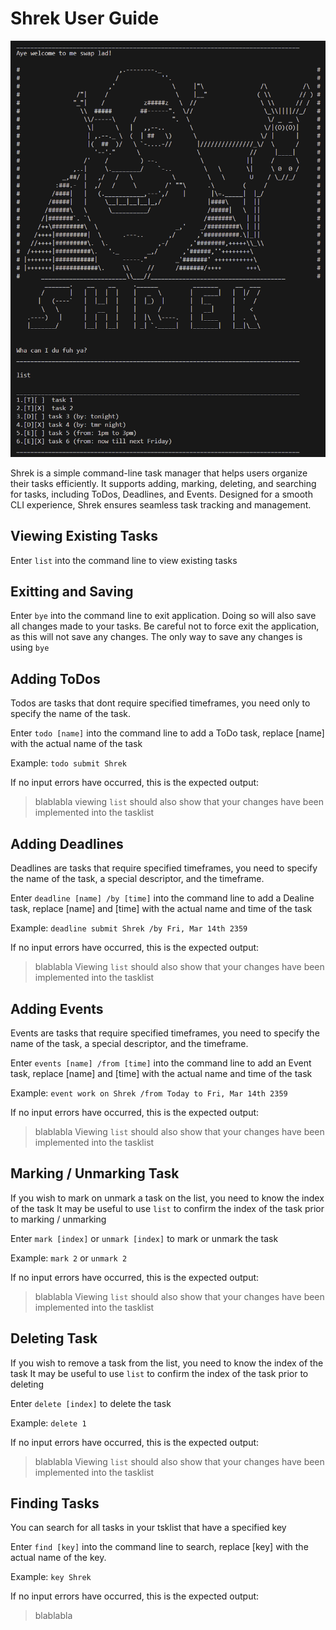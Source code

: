 # Shrek User Guide

![Shrek product image](./ShrekSS.png) 


Shrek is a simple command-line task manager that helps users organize their tasks efficiently. It supports adding, marking, deleting, and searching for tasks, including ToDos, Deadlines, and Events. Designed for a smooth CLI experience, Shrek ensures seamless task tracking and management.

## Viewing Existing Tasks
Enter `list` into the command line to view existing tasks

## Exitting and Saving
Enter `bye` into the command line to exit application. 
Doing so will also save all changes made to your tasks.
Be careful not to force exit the application, as this will not save any changes.
The only way to save any changes is using `bye`


## Adding ToDos
Todos are tasks that dont require specified timeframes,
you need only to specify the name of the task.

Enter `todo [name]` into the command line to add a ToDo task,
replace [name] with the actual name of the task

Example: `todo submit Shrek` 

If no input errors have occurred, this is the expected output:
> blablabla
viewing `list` should also show that your changes have been implemented into the tasklist


## Adding Deadlines
Deadlines are tasks that require specified timeframes,
you need to specify the name of the task, a special descriptor, and the timeframe.

Enter `deadline [name] /by [time]` into the command line to add a Dealine task,
replace [name] and [time] with the actual name and time of the task

Example: `deadline submit Shrek /by Fri, Mar 14th 2359` 

If no input errors have occurred, this is the expected output:
> blablabla
Viewing `list` should also show that your changes have been implemented into the tasklist


## Adding Events
Events are tasks that require specified timeframes,
you need to specify the name of the task, a special descriptor, and the timeframe.

Enter `events [name] /from [time]` into the command line to add an Event task,
replace [name] and [time] with the actual name and time of the task

Example: `event work on Shrek /from Today to Fri, Mar 14th 2359` 

If no input errors have occurred, this is the expected output:
> blablabla
Viewing `list` should also show that your changes have been implemented into the tasklist


## Marking / Unmarking Task
If you wish to mark on unmark a task on the list, you need to know the index of the task
It may be useful to use `list` to confirm the index of the task prior to marking / unmarking

Enter `mark [index]` or `unmark [index]` to mark or unmark the task

Example: `mark 2` or `unmark 2`

If no input errors have occurred, this is the expected output:
> blablabla
Viewing `list` should also show that your changes have been implemented into the tasklist

## Deleting Task
If you wish to remove a task from the list, you need to know the index of the task
It may be useful to use `list` to confirm the index of the task prior to deleting

Enter `delete [index]` to delete the task

Example: `delete 1`

If no input errors have occurred, this is the expected output:
> blablabla
Viewing `list` should also show that your changes have been implemented into the tasklist


## Finding Tasks
You can search for all tasks in your tsklist that have a specified key

Enter `find [key]` into the command line to search,
replace [key] with the actual name of the key.

Example: `key Shrek` 

If no input errors have occurred, this is the expected output:
> blablabla